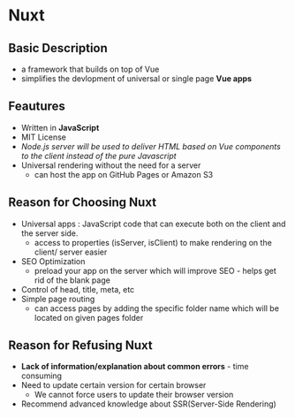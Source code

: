 # Nuxt

## Basic Description
-  a framework that builds on top of Vue
-  simplifies the devlopment of universal or single page **Vue apps**

## Feautures
-  Written in **JavaScript**
-  MIT License
-  *Node.js server will be used to deliver HTML based on Vue components to the client instead of the pure Javascript*
-  Universal rendering without the need for a server
   +  can host the app on GitHub Pages or Amazon S3

## Reason for Choosing Nuxt
-  Universal apps : JavaScript code that can execute both on the client and the server side.
   + access to properties (isServer, isClient) to make rendering on the client/ server easier
-  SEO Optimization
   + preload your app on the server which will improve SEO - helps get rid of the blank page
-  Control of head, title, meta, etc
-  Simple page routing
   + can access pages by adding the specific folder name which will be located on given pages folder

## Reason for Refusing Nuxt
-  **Lack of information/explanation about common errors** - time consuming 
-  Need to update certain version for certain browser
   + We cannot force users to update their browser version
-  Recommend advanced knowledge about SSR(Server-Side Rendering)

